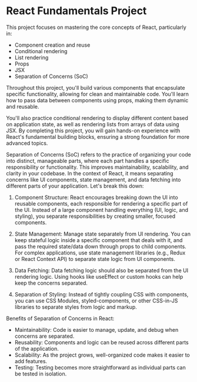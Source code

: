 # React Fundamentals Project

This project focuses on mastering the core concepts of React, particularly in:

- Component creation and reuse
- Conditional rendering
- List rendering
- Props
- JSX
- Separation of Concerns (SoC)

Throughout this project, you'll build various components that encapsulate specific functionality, allowing for clean and maintainable code. You'll learn how to pass data between components using props, making them dynamic and reusable.

You'll also practice conditional rendering to display different content based on application state, as well as rendering lists from arrays of data using JSX. By completing this project, you
will gain hands-on experience with React's fundamental building blocks, ensuring a strong foundation for more advanced topics.

Separation of Concerns (SoC) refers to the practice of organizing your code into distinct, manageable parts, where each part handles a specific responsibility or functionality. This improves maintainability, scalability, and clarity in your codebase. In the context of React, it means separating concerns like UI components, state management, and data fetching into different parts of your application. Let's break this down:

1. Component Structure:
   React encourages breaking down the UI into reusable components, each responsible for rendering a specific part of the UI. Instead of a large component handling everything (UI, logic, and styling), you separate responsibilities by creating smaller, focused components.
2. State Management:
   Manage state separately from UI rendering. You can keep stateful logic inside a specific component that deals with it, and pass the required state/data down through props to child components. For complex applications, use state management libraries (e.g., Redux or React Context API) to separate state logic from UI components.

3. Data Fetching:
   Data fetching logic should also be separated from the UI rendering logic. Using hooks like useEffect or custom hooks can help keep the concerns separated.

4. Separation of Styling:
   Instead of tightly coupling CSS with components, you can use CSS Modules, styled-components, or other CSS-in-JS libraries to separate styles from logic and markup.

Benefits of Separation of Concerns in React:

- Maintainability: Code is easier to manage, update, and debug when concerns are separated.
- Reusability: Components and logic can be reused across different parts of the application.
- Scalability: As the project grows, well-organized code makes it easier to add features.
- Testing: Testing becomes more straightforward as individual parts can be tested in isolation.
